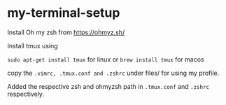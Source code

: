 # my-terminal-setup

Install Oh my zsh from https://ohmyz.sh/

Install tmux using 

```sudo apt-get install tmux``` for linux
 or 
```brew install tmux``` for macos
 
 copy the ```.vimrc, .tmux.conf and .zshrc``` under files/ for using my profile.

Added the respective zsh and ohmyzsh path in ```.tmux.conf``` and ```.zshrc``` respectively.
